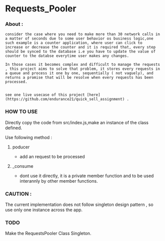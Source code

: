 # Requests_Pooler

### About :
```
consider the case where you need to make more than 30 network calls in a matter of seconds due to some user behavior os business logic,one such example is a counter application, where user can click to increase or decrease the counter and it is required that, every step should be synced to the database i.e you have to update the value of counter to the databse everytime user makes any changes.

In those cases it becomes complex and difficult to manage the requests , this project aims to solve that problem, it stores every requests in a queue and process it one by one, sequentially ( not vaguely), and returns a promise that will be resolve when every requests has been processed.


see one live usecase of this project [here](https://github.com/endurance21/quick_sell_assignment) .

```

### HOW TO USE
 Directly copy the code from src/index.js,make an instance of the class defined.
 
 Use following method  :
 
 1. poducer 
    - add an request to be processed 
    
 2. _consume
    - dont use it directly, it is a private member function and to be used interannly by other member functions.
    
### CAUTION :
The current implementation does not follow singleton design pattern , so use  only one instance across the app.

### TODO
 Make the RequestsPooler Class Singleton.
